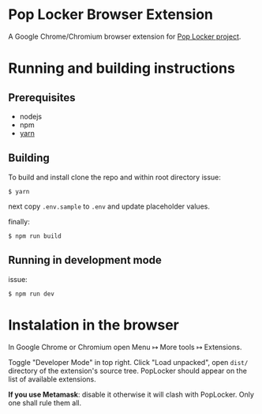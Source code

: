 Pop Locker Browser Extension
============================

A Google Chrome/Chromium browser extension for [Pop Locker project](https://github.com/poplocker-dev/poplocker-dev.github.io/blob/master/README.md).

# Running and building instructions

## Prerequisites

- nodejs
- npm
- [yarn](https://yarnpkg.com/en/docs/install)

## Building

To build and install clone the repo and within root directory issue:

```
$ yarn
```

next copy `.env.sample` to `.env` and update placeholder values.

finally:

```
$ npm run build
```

## Running in development mode

issue: 

```
$ npm run dev
```

# Instalation in the browser

In Google Chrome or Chromium open Menu ↦ More tools ↦ Extensions. 

Toggle "Developer Mode" in top right. Click "Load unpacked", open `dist/` directory of the extension's source tree. PopLocker should appear on the list of available extensions.

**If you use Metamask**: disable it otherwise it will clash with PopLocker. Only one shall rule them all.

